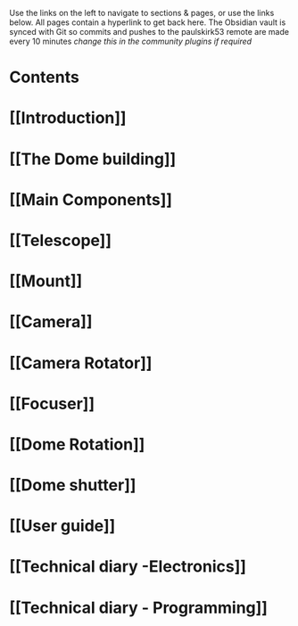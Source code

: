 Use the links on the left to navigate to sections & pages, or use the links below. All pages contain a hyperlink to get back here.
The Obsidian vault is synced with Git so commits and pushes to the paulskirk53 remote are made every 10 minutes *change this in the community plugins if required*

# Contents
# [[Introduction]]
# [[The Dome building]]
# [[Main Components]]
# [[Telescope]]
# [[Mount]]
# [[Camera]]
# [[Camera Rotator]]
# [[Focuser]]
# [[Dome  Rotation]]
# [[Dome shutter]]

# [[User guide]]

# [[Technical diary -Electronics]]

# [[Technical diary - Programming]]






